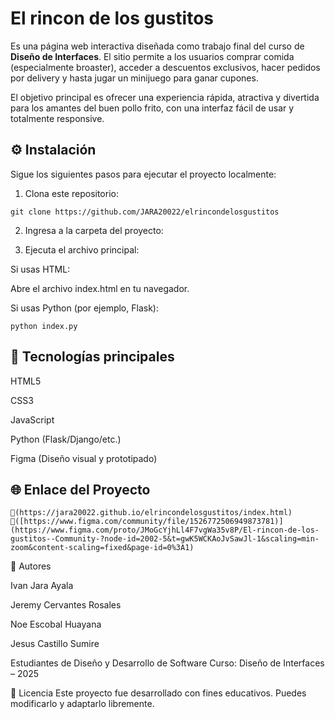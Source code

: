   # El rincon de los gustitos
Es una página web interactiva diseñada como trabajo final del curso de **Diseño de Interfaces**. El sitio permite a los usuarios comprar comida (especialmente broaster), acceder a descuentos exclusivos, hacer pedidos por delivery y hasta jugar un minijuego para ganar cupones.

El objetivo principal es ofrecer una experiencia rápida, atractiva y divertida para los amantes del buen pollo frito, con una interfaz fácil de usar y totalmente responsive.

## ⚙️ Instalación
Sigue los siguientes pasos para ejecutar el proyecto localmente:

1. Clona este repositorio:
```
git clone https://github.com/JARA20022/elrincondelosgustitos
```

2. Ingresa a la carpeta del proyecto:

3. Ejecuta el archivo principal:

Si usas HTML:

Abre el archivo index.html en tu navegador.

Si usas Python (por ejemplo, Flask):
```
python index.py

```

## 🧩 Tecnologías principales

HTML5

CSS3

JavaScript

Python (Flask/Django/etc.)

Figma (Diseño visual y prototipado)

## 🌐 Enlace del Proyecto
```
🔗(https://jara20022.github.io/elrincondelosgustitos/index.html)
🔗([https://www.figma.com/community/file/1526772506949873781)](https://www.figma.com/proto/JMoGcYjhLl4F7vgWa35v8P/El-rincon-de-los-gustitos--Community-?node-id=2002-5&t=gwK5WCKAoJvSawJl-1&scaling=min-zoom&content-scaling=fixed&page-id=0%3A1)
```

👤 Autores

Ivan Jara Ayala

Jeremy Cervantes Rosales

Noe Escobal Huayana

Jesus Castillo Sumire

Estudiantes de Diseño y Desarrollo de Software
Curso: Diseño de Interfaces – 2025

📝 Licencia
Este proyecto fue desarrollado con fines educativos. Puedes modificarlo y adaptarlo libremente.
